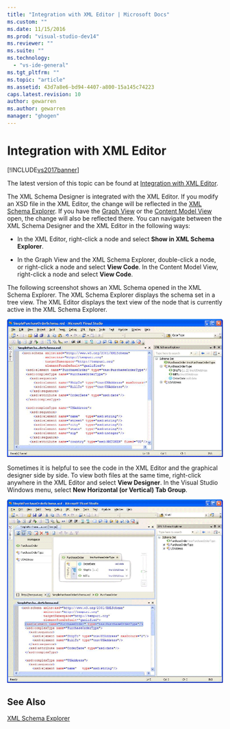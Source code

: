 ```yaml
---
title: "Integration with XML Editor | Microsoft Docs"
ms.custom: ""
ms.date: 11/15/2016
ms.prod: "visual-studio-dev14"
ms.reviewer: ""
ms.suite: ""
ms.technology: 
  - "vs-ide-general"
ms.tgt_pltfrm: ""
ms.topic: "article"
ms.assetid: 43d7a8e6-bd94-4407-a800-15a145c74223
caps.latest.revision: 10
author: gewarren
ms.author: gewarren
manager: "ghogen"
---
```

# Integration with XML Editor
[!INCLUDE[vs2017banner](../includes/vs2017banner.md)]

The latest version of this topic can be found at [Integration with XML Editor](https://docs.microsoft.com/visualstudio/xml-tools/integration-with-xml-editor).  
  
  
The XML Schema Designer is integrated with the XML Editor. If you modify an XSD file in the XML Editor, the change will be reflected in the [XML Schema Explorer](../xml-tools/xml-schema-explorer.md). If you have the [Graph View](../xml-tools/graph-view.md) or the [Content Model View](../xml-tools/content-model-view.md) open, the change will also be reflected there. You can navigate between the XML Schema Designer and the XML Editor in the following ways:  
  
-   In the XML Editor, right-click a node and select **Show in XML Schema Explorer**.  
  
-   In the Graph View and the XML Schema Explorer, double-click a node, or right-click a node and select **View Code**. In the Content Model View, right-click a node and select **View Code**.  
  
 The following screenshot shows an XML Schema opened in the XML Schema Explorer. The XML Schema Explorer displays the schema set in a tree view. The XML Editor displays the text view of the node that is currently active in the XML Schema Explorer.  
  
 ![XSDDesignerWithXMLEditor](../xml-tools/media/xsddesignerwithxmleditor.gif "XSDDesignerWithXMLEditor")  
  
 Sometimes it is helpful to see the code in the XML Editor and the graphical designer side by side. To view both files at the same time, right-click anywhere in the XML Editor and select **View Designer**. In the Visual Studio Windows menu, select **New Horizontal (or Vertical) Tab Group**.  
  
 ![XSDDesignerWithXMLEditorAndCMV](../xml-tools/media/xsddesignerwithxmleditorandcmv.gif "XSDDesignerWithXMLEditorAndCMV")  
  
## See Also  
 [XML Schema Explorer](../xml-tools/xml-schema-explorer.md)



